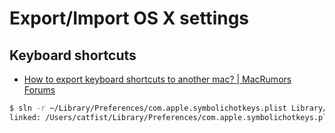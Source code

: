# Export/Import OS X settings

## Keyboard shortcuts

- [How to export keyboard shortcuts to another mac? | MacRumors Forums](http://forums.macrumors.com/threads/how-to-export-keyboard-shortcuts-to-another-mac.1560200/)

```bash
$ sln -r ~/Library/Preferences/com.apple.symbolichotkeys.plist Library/Preferences/
linked: /Users/catfist/Library/Preferences/com.apple.symbolichotkeys.plist <- /Users/catfist/Dropbox/setting/Library/Preferences//com.apple.symbolichotkeys.plist
```